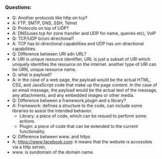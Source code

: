 ### Questions:
- Q: Another protocols like http on tcp?
- A: FTP, SMTP, DNS, SSH, Telnet
- Q: Protocols on top of UDP?
- A: DNS(uses tcp for zone transfer and UDP for name, queries etc), VoIP
- Q: TCP/UDP bi/uni directional?
- A: TCP has  bi-directional capabilities and UDP has uni-directional capabilities.
- Q: DIfference between URI adn URL?
- A: URI is unique resource identifier, URL is just a subset of URI which uniquely identifies the resource on the internet. another type of URI can be URN, unique resource name.
- Q: what is payload?
- A: in the case of a web page, the payload would be the actual HTML, CSS, and JavaScript code that make up the page content. In the case of an email message, the payload would be the actual text of the message, any attachments, and any embedded images or other media.
- Q: Difference between a framework,plugin and a library?
- A: Framework: defines a structure to the code, can include some libraries to assist the intended behavior. 
	- Library: a piece of code, which can be resued to perform some actions.
	- Plugin: a piece of code that can be extended to the current functionality.
- Q: Difference between www. and https 
- A; https://www.facebook.com: it means that the website is accessible via a http server,
- www. is sundomain of the domain name.